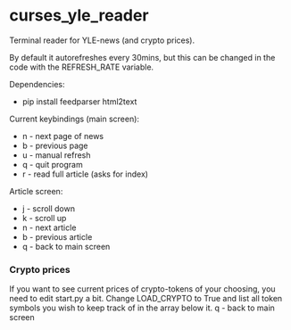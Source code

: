 # curses_yle_reader
Terminal reader for YLE-news (and crypto prices).

By default it autorefreshes every 30mins, but this can be changed in the code with the REFRESH_RATE variable.

Dependencies:

- pip install feedparser html2text

Current keybindings (main screen):

- n - next page of news
- b - previous page
- u - manual refresh
- q - quit program
- r - read full article (asks for index)

Article screen:

- j - scroll down
- k - scroll up
- n - next article
- b - previous article
- q - back to main screen

### Crypto prices

If you want to see current prices of crypto-tokens of your choosing, you need to edit start.py a bit. Change LOAD_CRYPTO to True and list all token symbols you wish to keep track of in the array below it. q - back to main screen
